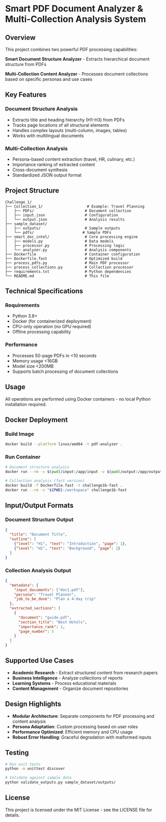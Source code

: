 # Smart PDF Document Analyzer & Multi-Collection Analysis System

## Overview
This project combines two powerful PDF processing capabilities:

**Smart Document Structure Analyzer** - Extracts hierarchical document structure from PDFs

**Multi-Collection Content Analyzer** - Processes document collections based on specific personas and use cases

## Key Features

### Document Structure Analysis
- Extracts title and heading hierarchy (H1-H3) from PDFs
- Tracks page locations of all structural elements
- Handles complex layouts (multi-column, images, tables)
- Works with multilingual documents

### Multi-Collection Analysis
- Persona-based content extraction (travel, HR, culinary, etc.)
- Importance ranking of extracted content
- Cross-document synthesis
- Standardized JSON output format

## Project Structure
```
Challenge_1/
├── Collection_1/                    # Example: Travel Planning
│   ├── PDFs/                       # Document collection
│   ├── input.json                  # Configuration
│   └── output.json                 # Analysis results
├── sample_dataset/
│   ├── outputs/                    # Sample outputs
│   └── pdfs/                      # Sample PDFs
├── smart_doc_intel/                # Core processing engine
│   ├── models.py                   # Data models
│   ├── processor.py                # Processing logic
│   └── analyzer.py                 # Analysis components
├── Dockerfile                      # Container configuration
├── Dockerfile.fast                 # Optimized build
├── process_pdfs.py                 # Main PDF processor
├── process_collections.py          # Collection processor
├── requirements.txt                # Python dependencies
└── README.md                       # This file
```

## Technical Specifications

### Requirements
- Python 3.8+
- Docker (for containerized deployment)
- CPU-only operation (no GPU required)
- Offline processing capability

### Performance
- Processes 50-page PDFs in <10 seconds
- Memory usage <16GB
- Model size <200MB
- Supports batch processing of document collections

## Usage

All operations are performed using Docker containers - no local Python installation required.

## Docker Deployment

### Build Image
```bash
docker build --platform linux/amd64 -t pdf-analyzer .
```

### Run Container
```bash
# Document structure analysis
docker run --rm -v $(pwd)/input:/app/input -v $(pwd)/output:/app/output --network none pdf-analyzer

# Collection analysis (fast version)
docker build -f Dockerfile.fast -t challenge1b-fast .
docker run --rm -v "${PWD}:/workspace" challenge1b-fast
```

## Input/Output Formats

### Document Structure Output
```json
{
  "title": "Document Title",
  "outline": [
    {"level": "H1", "text": "Introduction", "page": 1},
    {"level": "H2", "text": "Background", "page": 2}
  ]
}
```

### Collection Analysis Output
```json
{
  "metadata": {
    "input_documents": ["doc1.pdf"],
    "persona": "Travel Planner",
    "job_to_be_done": "Plan a 4-day trip"
  },
  "extracted_sections": [
    {
      "document": "guide.pdf",
      "section_title": "Best Hotels",
      "importance_rank": 1,
      "page_number": 5
    }
  ]
}
```

## Supported Use Cases
- **Academic Research** - Extract structured content from research papers
- **Business Intelligence** - Analyze collections of reports
- **Learning Systems** - Process educational materials
- **Content Management** - Organize document repositories

## Design Highlights
- **Modular Architecture**: Separate components for PDF processing and content analysis
- **Persona Adaptation**: Custom processing based on user roles
- **Performance Optimized**: Efficient memory and CPU usage
- **Robust Error Handling**: Graceful degradation with malformed inputs

## Testing
```bash
# Run unit tests
python -m unittest discover

# Validate against sample data
python validate_outputs.py sample_dataset/outputs/
```

## License
This project is licensed under the MIT License - see the LICENSE file for details.
